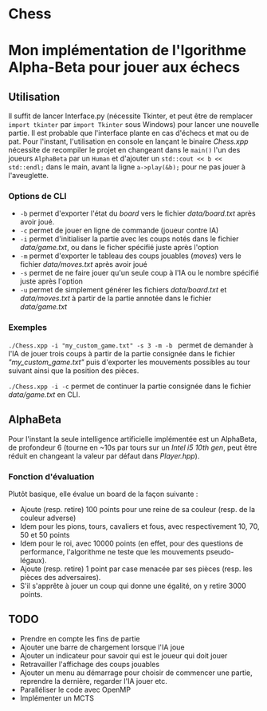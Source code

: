 # Chess
Mon implémentation de l'lgorithme Alpha-Beta pour jouer aux échecs
===

## Utilisation

Il suffit de lancer Interface.py (nécessite Tkinter, et peut être de remplacer ```import tkinter``` par ```import Tkinter``` sous Windows) pour lancer une nouvelle partie.
Il est probable que l'interface plante en cas d'échecs et mat ou de pat.
Pour l'instant, l'utilisation en console en lançant le binaire _Chess.xpp_ nécessite de recompiler le projet en changeant dans le ```main()``` l'un des joueurs ```AlphaBeta``` par un ```Human``` et d'ajouter un ```std::cout << b << std::endl;``` dans le main, avant la ligne ```a->play(&b);``` pour ne pas jouer à l'aveuglette.

### Options de CLI

 - ```-b``` permet d'exporter l'état du _board_ vers le fichier _data/board.txt_ après avoir joué.
 - ```-c``` permet de jouer en ligne de commande (joueur contre IA)
 - ```-i``` permet d'initialiser la partie avec les coups notés dans le fichier _data/game.txt_, ou dans le ficher spécifié juste après l'option
 - ```-m``` permet d'exporter le tableau des coups jouables (_moves_) vers le fichier _data/moves.txt_ après avoir joué
 - ```-s``` permet de ne faire jouer qu'un seule coup à l'IA ou le nombre spécifié juste après l'option
 - ```-u``` permet de simplement générer les fichiers _data/board.txt_ et _data/moves.txt_ à partir de la partie annotée dans le fichier _data/game.txt_

### Exemples

```./Chess.xpp -i "my_custom_game.txt" -s 3 -m -b ``` permet de demander à l'IA de jouer trois coups à partir de la partie consignée dans le fichier *"my_custom_game.txt"* puis d'exporter les mouvements possibles au tour suivant ainsi que la position des pièces.

```./Chess.xpp -i -c``` permet de continuer la partie consignée dans le fichier _data/game.txt_ en CLI.

## AlphaBeta

Pour l'instant la seule intelligence artificielle implémentée est un AlphaBeta, de profondeur 6 (tourne en ~10s par tours sur un _Intel i5 10th gen_, peut être réduit en changeant la valeur par défaut dans _Player.hpp_).

### Fonction d'évaluation

Plutôt basique, elle évalue un board de la façon suivante :

 - Ajoute (resp. retire) 100 points pour une reine de sa couleur (resp. de la couleur adverse)
 - Idem pour les pions, tours, cavaliers et fous, avec respectivement 10, 70, 50 et 50 points
 - Idem pour le roi, avec 10000 points (en effet, pour des questions de performance, l'algorithme ne teste que les mouvements pseudo-légaux).
 - Ajoute (resp. retire) 1 point par case menacée par ses pièces (resp. les pièces des adversaires).
 - S'il s'apprête à jouer un coup qui donne une égalité, on y retire 3000 points.

## TODO

 - Prendre en compte les fins de partie
 - Ajouter une barre de chargement lorsque l'IA joue
 - Ajouter un indicateur pour savoir qui est le joueur qui doit jouer
 - Retravailler l'affichage des coups jouables
 - Ajouter un menu au démarrage pour choisir de commencer une partie, reprendre la dernière, regarder l'IA jouer etc.
 - Paralléliser le code avec OpenMP
 - Implémenter un MCTS
